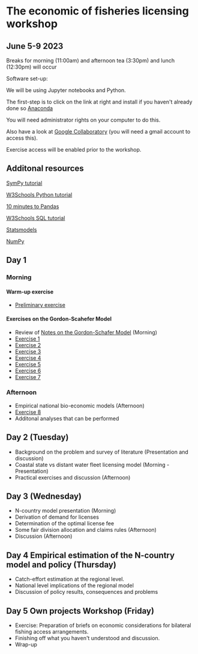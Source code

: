 # The economic of fisheries licensing workshop 
## June 5-9 2023

Breaks for morning (11:00am) and afternoon tea (3:30pm) and lunch (12:30pm) will occur

Software set-up:

We will be using Jupyter notebooks and Python.

The first-step is to click on the link at right and install if you haven't already done so [Anaconda](https://www.anaconda.com/download/)

You will need administrator rights on your computer to do this.

Also have a look at [Google Collaboratory](https://colab.research.google.com/) (you will need a gmail account to access this).

Exercise access will be enabled prior to the workshop.


## Additonal resources

[SymPy tutorial](https://docs.sympy.org/latest/tutorials/intro-tutorial/index.html)

[W3Schools Python tutorial](https://www.w3schools.com/python/python_intro.asp)

[10 minutes to Pandas](https://pandas.pydata.org/docs/user_guide/10min.html)

[W3Schools SQL tutorial](https://www.w3schools.com/sql/default.asp)

[Statsmodels](https://www.statsmodels.org/stable/index.html)

[NumPy](https://numpy.org/doc/stable/user/absolute_beginners.html)

## Day 1

### Morning


#### Warm-up exercise

- [Preliminary exercise](https://nbviewer.org/github/fdd-eiu/afew/blob/main/afew-notebook-1.ipynb)

#### Exercises on the Gordon-Scahefer Model

- Review of [Notes on the Gordon-Schafer Model](https://github.com/fdd-eiu/afew/blob/main/notes-gordon-schaefer.pdf) (Morning)
- [Exercise 1](https://colab.research.google.com/drive/1nAZzOBbcJJpLnCGZwRA_QY-DtRvNYxLo?usp=sharing)
- [Exercise 2](https://colab.research.google.com/drive/1Whcl_O0Wf4eFO94iRNn5VJbzNF89MlUb?usp=sharing)
- [Exercise 3](https://colab.research.google.com/drive/1XFVAmHBVZ9D8J5HSpZlX1aMfbd8_9m2K?usp=sharing)
- [Exercise 4](https://colab.research.google.com/drive/1o9ybRsMI3QileGNXfwPIn-mtWpw5c1P6?usp=sharing)
- [Exercise 5](https://colab.research.google.com/drive/1kTDbj_NNjw9atLTy9TocGM1lqpDZlu-3?usp=sharing)
- [Exercise 6](https://colab.research.google.com/drive/1SwBJviqRxWfGgsNPZVWtqm7zRNFkRXKY?usp=sharing)
- [Exercise 7](https://colab.research.google.com/drive/1aeVTzicRzOY6WrJ8fhEyIq-Y_tWzX6lN?usp=sharing)

### Afternoon

- Empirical national bio-economic models (Afternoon)
- [Exercise 8](https://nbviewer.org/github/fdd-eiu/afew/blob/main/afew-present-6.ipynb)
-  Additonal analyses that can be performed 

## Day 2 (Tuesday)

- Background on the problem and survey of literature (Presentation and discussion)
- Coastal state vs distant water fleet licensing model (Morning - Presentation)
- Practical exercises and discussion (Afternoon)

## Day 3 (Wednesday)

- N-country model presentation (Morning)
- Derivation of demand for licenses
- Determination of the optimal license fee
- Some fair division allocation and claims rules (Afternoon)
- Discussion (Afternoon)

## Day 4 Empirical estimation of the N-country model and policy (Thursday)

- Catch-effort estimation at the regional level.
- National level implications of the regional model
- Discussion of policy results, consequences and problems

## Day 5 Own projects Workshop (Friday)

- Exercise: Preparation of briefs on economic considerations for bilateral fishing access
arrangements.
- Finishing off what you haven't understood and discussion.
- Wrap-up

